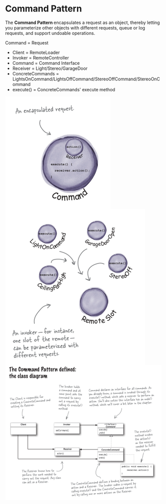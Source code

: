 # Command Pattern

The <b> Command Pattern </b> encapsulates a request as an object, thereby letting you parameterize other objects
with different requests, queue or log requests, and support undoable operations.

Command = Request

- Client = RemoteLoader
- Invoker = RemoteController
- Command = Command Interface
- Receiver = Light/Stereo/GarageDoor
- ConcreteCommands = LightsOnCommand/LightsOffCommand/StereoOffCommand/StereoOnCommand
- execute() = ConcreteCommands' execute method

<img align="left" src="https://github.com/newtext/Head-First-Design-Patterns/blob/main/src/com/designpatterns/command/Pictures/command.png">

<img align="left" src="https://github.com/newtext/Head-First-Design-Patterns/blob/main/src/com/designpatterns/command/Pictures/command_invoke.png">

<img align="left" src="https://github.com/newtext/Head-First-Design-Patterns/blob/main/src/com/designpatterns/command/Pictures/command_pattern_diagram.png">


